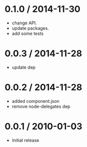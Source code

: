 
0.1.0 / 2014-11-30
==================

  * change API.
  * update packages.
  * add some tests

0.0.3 / 2014-11-28
==================

  * update dep

0.0.2 / 2014-11-28
==================

  * added component.json
  * remove node-delegates dep

0.0.1 / 2010-01-03
==================

  * Initial release
